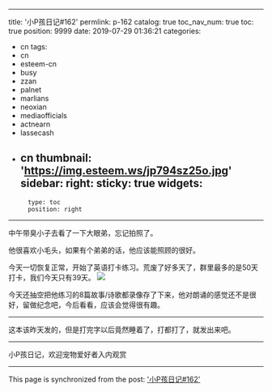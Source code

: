 
---
title: '小P孩日记#162'
permlink: p-162
catalog: true
toc_nav_num: true
toc: true
position: 9999
date: 2019-07-29 01:36:21
categories:
- cn
tags:
- cn
- esteem-cn
- busy
- zzan
- palnet
- marlians
- neoxian
- mediaofficials
- actnearn
- lassecash
- cn
thumbnail: 'https://img.esteem.ws/jp794sz25o.jpg'
sidebar:
    right:
        sticky: true
widgets:
    -
        type: toc
        position: right
---


中午带臭小子去看了一下大眼弟，忘记拍照了。

他很喜欢小毛头，如果有个弟弟的话，他应该能照顾的很好。

今天一切恢复正常，开始了英语打卡练习。荒废了好多天了，群里最多的是50天打卡，我们今天只有39天。
![](https://img.esteem.ws/jp794sz25o.jpg)

今天还抽空把他练习的8篇故事/诗歌都录像存了下来，他对朗诵的感觉还不是很好，留做纪念吧，今后看看，应该会觉得很有趣。

***

这本该昨天发的，但是打完字以后竟然睡着了，打都打了，就发出来吧。

***

小P孩日记，欢迎宠物爱好者入内观赏

- - -

This page is synchronized from the post: ['小P孩日记#162'](https://steemit.com/@julian2013/p-162)
